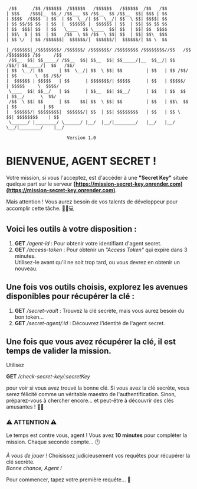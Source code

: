 ```
 /$$      /$$ /$$$$$$  /$$$$$$   /$$$$$$   /$$$$$$  /$$   /$$                               
| $$$    /$$$|_  $$_/ /$$___ $$ /$$__  $$ /$$__  $$| $$$ | $$                               
| $$$$  /$$$$  | $$  | $$  \__/| $$  \__/| $$  \ $$| $$$$| $$                               
| $$ $$/$$ $$  | $$  |  $$$$$$ |  $$$$$$ | $$  | $$| $$ $$ $$                               
| $$  $$$| $$  | $$   \____  $$ \____  $$| $$  | $$| $$  $$$$                               
| $$\  $ | $$  | $$   /$$  \ $$ /$$  \ $$| $$  | $$| $$\  $$$                               
| $$ \/  | $$ /$$$$$$|  $$$$$$/|  $$$$$$/|  $$$$$$/| $$ \  $$                               

|_/$$$$$$|_/$$$$$$$$/ /$$$$$$/ /$$$$$$$/ /$$$$$$$$ /$$$$$$$$//$$   /$$ /$$$$$$$$ /$$     /$$
 /$$__  $$| $$_____/ /$$__  $$| $$__  $$| $$_____/|__  $$__/| $$  /$$/| $$_____/|  $$   /$$/
| $$  \__/| $$      | $$  \__/| $$  \ $$| $$         | $$   | $$ /$$/ | $$       \  $$ /$$/ 
|  $$$$$$ | $$$$$   | $$      | $$$$$$$/| $$$$$      | $$   | $$$$$/  | $$$$$     \  $$$$/  
 \____  $$| $$__/   | $$      | $$__  $$| $$__/      | $$   | $$  $$  | $$__/      \  $$/   
 /$$  \ $$| $$      | $$    $$| $$  \ $$| $$         | $$   | $$\  $$ | $$          | $$    
|  $$$$$$/| $$$$$$$$|  $$$$$$/| $$  | $$| $$$$$$$$   | $$   | $$ \  $$| $$$$$$$$    | $$    
 \______/ |________/ \______/ |__/  |__/|________/   |__/   |__/  \__/|________/    |__/
```  
                           Version 1.0

# **BIENVENUE, AGENT SECRET !**

Votre mission, si vous l'acceptez, est d'accéder à une **"Secret Key"** située quelque part sur le serveur **[https://mission-secret-key.onrender.com](https://mission-secret-key.onrender.com)**.

Mais attention ! Vous aurez besoin de vos talents de développeur pour accomplir cette tâche. 🕵️‍♂️💻

## Voici les outils à votre disposition :

1. **GET** _/agent-id_ : Pour obtenir votre identifiant d'agent secret.
2. **GET** _/access-token_ : Pour obtenir un _"Access Token"_ qui expire dans 3 minutes.  
   Utilisez-le avant qu'il ne soit trop tard, ou vous devrez en obtenir un nouveau.

## Une fois vos outils choisis, explorez les avenues disponibles pour récupérer la clé :

1. **GET** _/secret-vault_ : Trouvez la clé secrète, mais vous aurez besoin du bon token...
2. **GET** _/secret-agent/:id_ : Découvrez l'identité de l'agent secret.

## Une fois que vous avez récupérer la clé, il est temps de valider la mission.

Utilisez

**GET** _/check-secret-key/:secretKey_

pour voir si vous avez trouvé la bonne clé. Si vous avez la clé secrète, vous serez félicité comme un véritable maestro de l'authentification. Sinon, préparez-vous à chercher encore… et peut-être à découvrir des clés amusantes ! 🚀🎉

### **⚠️ ATTENTION ⚠️**

Le temps est contre vous, agent ! Vous avez **10 minutes** pour compléter la mission. Chaque seconde compte... 🕒

_À vous de jouer !_ Choisissez judicieusement vos requêtes pour récupérer la clé secrète.  
_Bonne chance, Agent !_

Pour commencer, tapez votre première requête... 🚀
